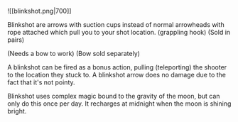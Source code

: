 ![[blinkshot.png|700]]


Blinkshot are arrows with suction cups instead of normal arrowheads with rope attached which pull you to your shot location. (grappling hook)
(Sold in pairs)

(Needs a bow to work)
(Bow sold separately)


A blinkshot can be fired as a bonus action, pulling (teleporting) the shooter to the location they stuck to.
A blinkshot arrow does no damage due to the fact that it's not pointy. 

Blinkshot uses complex magic bound to the gravity of the moon, but can only do this once per day.
It recharges at midnight when the moon is shining bright.  